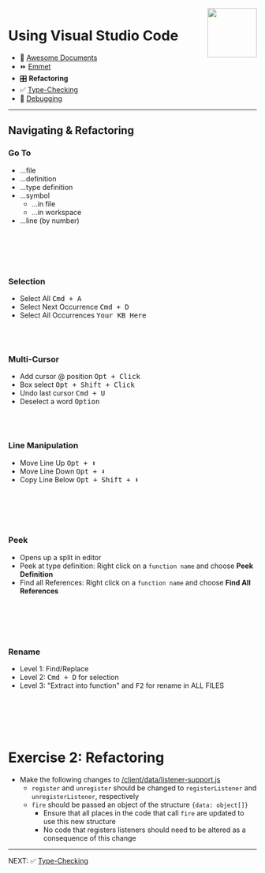 <img align='right' height=100 src='../../../public/vscode.png'>

# Using Visual Studio Code

* 📄 [Awesome Documents](./markdown.md)
* ⏩ [Emmet](./emmet.md)
* 🎛 **Refactoring**
* ✅ [Type-Checking](./type-checking.md)
* 🐞 [Debugging](./debugging.md)

---

## Navigating & Refactoring

### Go To

* ...file
* ...definition
* ...type definition
* ...symbol
  * ...in file
  * ...in workspace
* ...line (by number)

<br><br><br><br>

### Selection

* Select All <kbd>Cmd + A</kbd>
* Select Next Occurrence <kbd>Cmd + D</kbd>
* Select All Occurrences <kbd>Your KB Here</kbd>

<br><br>

### Multi-Cursor

* Add cursor @ position <kbd>Opt + Click</kbd>
* Box select <kbd>Opt + Shift + Click</kbd>
* Undo last cursor <kbd>Cmd + U</kbd>
* Deselect a word <kbd>Option</kbd>

<br><br>

### Line Manipulation

* Move Line Up <kbd>Opt + ⬆️</kbd>
* Move Line Down <kbd>Opt + ⬇️</kbd>
* Copy Line Below <kbd>Opt + Shift + ⬇️</kbd>


<br><br><br><br>

### Peek

* Opens up a split in editor
* Peek at type definition: Right click on a `function name` and choose **Peek Definition** 
* Find all References: Right click on a `function name` and choose **Find All References** 

<br><br><br><br>

### Rename

* Level 1: Find/Replace
* Level 2: <kbd>Cmd + D</kbd> for selection
* Level 3: "Extract into function" and <kbd>F2</kbd> for rename in ALL FILES

<br><br><br><br>

# Exercise 2: Refactoring
* Make the following changes to [/client/data/listener-support.js](/client/data/listener-support.js)
  * `register` and `unregister` should be changed to `registerListener` and `unregisterListener`, respectively
  * `fire` should be passed an object of the structure `{data: object[]}`
     * Ensure that all places in the code that call `fire` are updated to use this new structure
     * No code that registers listeners should need to be altered as a consequence of this change

---

NEXT: ✅ [Type-Checking](./type-checking.md)